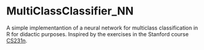 # MultiClassClassifier_NN
A simple implementantion of a neural network for multiclass classification in R for didactic purposes.
Inspired by the exercises in the Stanford course [CS231n](https://cs231n.github.io).
